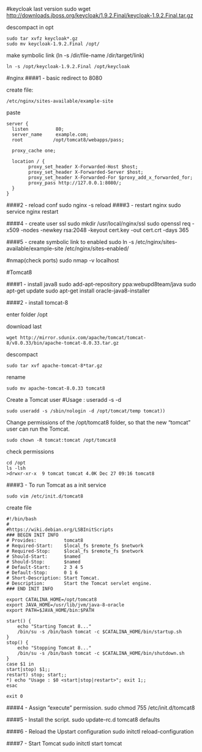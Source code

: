 #keycloak
last version
	sudo wget http://downloads.jboss.org/keycloak/1.9.2.Final/keycloak-1.9.2.Final.tar.gz
    
descompact in opt

	sudo tar xvfz keycloak*.gz
    sudo mv keycloak-1.9.2.Final /opt/

make symbolic link
(ln -s /dir/file-name /dir/target/link)
	
    ln -s /opt/keycloak-1.9.2.Final /opt/keycloak 

#nginx
####1 - basic redirect to 8080

create file: 
	
    /etc/nginx/sites-available/example-site
    
paste
    
    server {
      listen          80;
      server_name     example.com;
      root           /opt/tomcat8/webapps/pass;

      proxy_cache one;

      location / {
            proxy_set_header X-Forwarded-Host $host;
            proxy_set_header X-Forwarded-Server $host;
            proxy_set_header X-Forwarded-For $proxy_add_x_forwarded_for;
            proxy_pass http://127.0.0.1:8080/;
      }
    }

####2 - reload conf
	sudo nginx -s reload
####3 - restart nginx
	sudo service nginx restart 
    
####4 - create user ssl 
	sudo mkdir /usr/local/nginx/ssl
    sudo openssl req -x509 -nodes -newkey rsa:2048 -keyout cert.key -out cert.crt -days 365

####5 - create symbolic link to enabled
	sudo ln -s /etc/nginx/sites-available/example-site /etc/nginx/sites-enabled/

#nmap(check ports)
	sudo nmap -v localhost 

#Tomcat8

####1 - install java8
	sudo add-apt-repository ppa:webupd8team/java
	sudo apt-get update
	sudo apt-get install oracle-java8-installer

####2 - install tomcat-8

enter folder /opt

download last
	
    wget http://mirror.sdunix.com/apache/tomcat/tomcat-8/v8.0.33/bin/apache-tomcat-8.0.33.tar.gz

descompact

	sudo tar xvf apache-tomcat-8*tar.gz

rename

	sudo mv apache-tomcat-8.0.33 tomcat8

Create a Tomcat user #Usage : useradd -s <login shell> -d <home-dir> <user>

	sudo useradd -s /sbin/nologin -d /opt/tomcat/temp tomcat))

Change permissions of the /opt/tomcat8 folder, so that the new “tomcat” user can run the Tomcat.
	
    sudo chown -R tomcat:tomcat /opt/tomcat8

check permissions

	cd /opt
	ls -lsh
	>drwxr-xr-x  9 tomcat tomcat 4.0K Dec 27 09:16 tomcat8


####3 - To run Tomcat as a init service

	sudo vim /etc/init.d/tomcat8

create file


	#!/bin/bash
	#
	#https://wiki.debian.org/LSBInitScripts
	### BEGIN INIT INFO
	# Provides:          tomcat8
	# Required-Start:    $local_fs $remote_fs $network
	# Required-Stop:     $local_fs $remote_fs $network
	# Should-Start:      $named
	# Should-Stop:       $named
	# Default-Start:     2 3 4 5
	# Default-Stop:      0 1 6
	# Short-Description: Start Tomcat.
	# Description:       Start the Tomcat servlet engine.
	### END INIT INFO

	export CATALINA_HOME=/opt/tomcat8
	export JAVA_HOME=/usr/lib/jvm/java-8-oracle
	export PATH=$JAVA_HOME/bin:$PATH

	start() {
 		echo "Starting Tomcat 8..."
 		/bin/su -s /bin/bash tomcat -c $CATALINA_HOME/bin/startup.sh
	}
	stop() {
 		echo "Stopping Tomcat 8..."
 		/bin/su -s /bin/bash tomcat -c $CATALINA_HOME/bin/shutdown.sh
	}
	case $1 in
  	start|stop) $1;;
  	restart) stop; start;;
  	*) echo "Usage : $0 <start|stop|restart>"; exit 1;;
	esac

	exit 0

####4 - Assign “execute” permission.
	sudo chmod 755 /etc/init.d/tomcat8

####5 - Install the script.
	sudo update-rc.d tomcat8 defaults

####6 - Reload the Upstart configuration
	sudo initctl reload-configuration

####7 - Start Tomcat
	sudo initctl start tomcat

